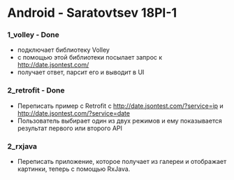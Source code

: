 # Android - Saratovtsev 18PI-1

### 1_volley - Done
- подключает библиотеку Volley
- с помощью этой библиотеки посылает запрос к http://date.jsontest.com/
- получает ответ, парсит его и выводит в UI

### 2_retrofit - Done
- Переписать пример с Retrofit с http://date.jsontest.com/?service=ip и http://date.jsontest.com/?service=date
- Пользователь выбирает один из двух режимов и ему показывается результат первого или второго API

### 2_rxjava
- Переписать приложение, которое получает из галереи и отображает картинки, теперь с помощью RxJava.


